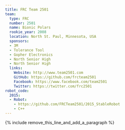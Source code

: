 ```yaml
---
title: FRC Team 2501
team:
  type: FRC
  number: 2501
  name: Bionic Polars
  rookie_year: 2008
  location: North St. Paul, Minnesota, USA
  sponsors:
  - 3M
  - Tolerance Tool
  - Gopher Electronics
  - North Senior High
  - North Senior High
  links:
    Website: http://www.team2501.com
    GitHub: https://github.com/frcteam2501
    Facebook: https://www.facebook.com/team2501
    Twitter: https://twitter.com/frc2501
robot_code:
  2015:
  - Robot:
    - https://github.com/FRCTeam2501/2015_StableRobot
    - C++
---
```


{% include remove_this_line_and_add_a_paragraph %}